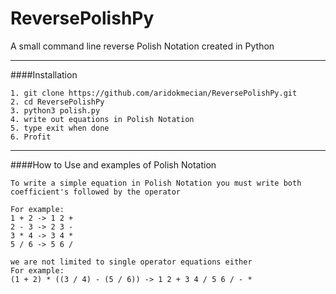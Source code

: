 # ReversePolishPy
A small command line reverse Polish Notation created in Python

----------

####Installation
```
1. git clone https://github.com/aridokmecian/ReversePolishPy.git
2. cd ReversePolishPy
3. python3 polish.py
4. write out equations in Polish Notation
5. type exit when done
6. Profit
```

----------
####How to Use and examples of Polish Notation
```
To write a simple equation in Polish Notation you must write both coefficient's followed by the operator

For example: 
1 + 2 -> 1 2 +
2 - 3 -> 2 3 -
3 * 4 -> 3 4 *
5 / 6 -> 5 6 /

we are not limited to single operator equations either 
For example:
(1 + 2) * ((3 / 4) - (5 / 6)) -> 1 2 + 3 4 / 5 6 / - *

```